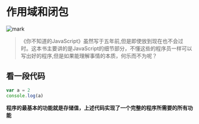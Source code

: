# 作用域和闭包

![mark](http://q6auazi5s.bkt.clouddn.com/blog/20200228/8mRGYMjTnJQk.png?imageslim)


>《你不知道的JavaScript》虽然写于五年前,但是即使放到现在也不会过时。这本书主要讲的是JavaScript的细节部分，不懂这些的程序员一样可以写出好的程序,但是如果能理解事情的本质，何乐而不为呢？

## 看一段代码
```js
var a = 2
console.log(a)
```

**程序的最基本的功能就是存储值，上述代码实现了一个完整的程序所需要的所有功能** 



